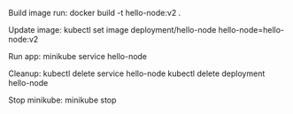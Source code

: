 Build image run: 
  docker build -t hello-node:v2 .

Update image:
  kubectl set image deployment/hello-node hello-node=hello-node:v2
  
Run app:
  minikube service hello-node
  
Cleanup:
  kubectl delete service hello-node
  kubectl delete deployment hello-node

Stop minikube:
  minikube stop
